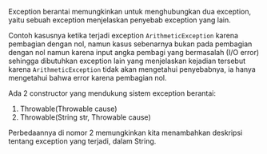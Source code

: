 Exception berantai memungkinkan untuk menghubungkan dua exception, yaitu sebuah
exception menjelaskan penyebab exception yang lain.

Contoh kasusnya ketika terjadi exception `ArithmeticException` karena pembagian
dengan nol, namun kasus sebenarnya bukan pada pembagian dengan nol namun karena
input angka pembagi yang bermasalah (I/O error) sehingga dibutuhkan exception
lain yang menjelaskan kejadian tersebut karena `ArithmeticException` tidak akan
mengetahui penyebabnya, ia hanya mengetahui bahwa error karena pembagian nol.

Ada 2 constructor yang mendukung sistem exception berantai:

1. Throwable(Throwable cause)
2. Throwable(String str, Throwable cause)

Perbedaannya di nomor 2 memungkinkan kita menambahkan deskripsi tentang
exception yang terjadi, dalam String.